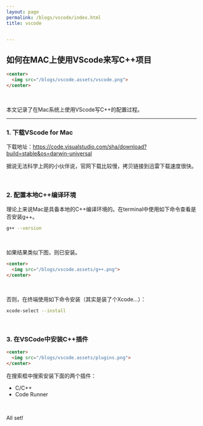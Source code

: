 ```yaml
---
layout: page
permalink: /blogs/vscode/index.html
title: vscode


---
```


## 如何在MAC上使用VScode来写C++项目

```html
<center>
  <img src="/blogs/vscode.assets/vscode.png">
</center>
```

<br>

本文记录了在Mac系统上使用VScode写C++的配置过程。

---

### 1. 下载VScode for Mac

下载地址：https://code.visualstudio.com/sha/download?build=stable&os=darwin-universal

据说无法科学上网的小伙伴说，官网下载比较慢，拷贝链接到迅雷下载速度很快。

<br>

### 2. 配置本地C++编译环境

理论上来说Mac是具备本地的C++编译环境的。在terminal中使用如下命令查看是否安装g++。

```bash
g++ --version
```

<br>

如果结果类似下图，则已安装。

```html
<center>
  <img src="/blogs/vscode.assets/g++.png">
</center>
```

<br>

否则，在终端使用如下命令安装（其实是装了个Xcode...）：

```bash
xcode-select --install
```

<br>

### 3. 在VSCode中安装C++插件

```html
<center>
  <img src="/blogs/vscode.assets/plugins.png">
</center>
```

在搜索框中搜索安装下面的两个插件：

* C/C++
* Code Runner

<br>

All set! 

